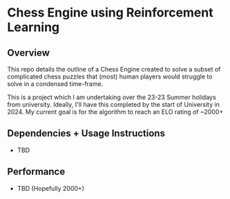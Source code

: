# Chess Engine using Reinforcement Learning

## Overview
This repo details the outline of a Chess Engine created to solve a subset of
complicated chess puzzles that (most) human players would struggle to solve in
a condensed time-frame. 

This is a project which I am undertaking over the 23-23 Summer holidays from university. 
Ideally, I'll have this completed by the start of University in 2024. My current goal is 
for the algorithm to reach an ELO rating of ~2000+

## Dependencies + Usage Instructions
* TBD

## Performance 
* TBD (Hopefully 2000+)


